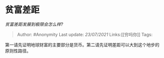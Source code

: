 # 贫富差距
*贫富差距发展到极限会怎么样?*

> Author: #Anonymity
> Last update: *23/07/2021* 
> Links:[[穷吗你]]
> Tags:  

 
第一请先证明地球财富的主要部分是货币。第二请先证明差距可以大到这个地步的原则性路径。




